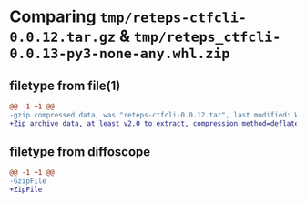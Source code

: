 # Comparing `tmp/reteps-ctfcli-0.0.12.tar.gz` & `tmp/reteps_ctfcli-0.0.13-py3-none-any.whl.zip`

## filetype from file(1)

```diff
@@ -1 +1 @@
-gzip compressed data, was "reteps-ctfcli-0.0.12.tar", last modified: Wed Nov 30 19:10:02 2022, max compression
+Zip archive data, at least v2.0 to extract, compression method=deflate
```

## filetype from diffoscope

```diff
@@ -1 +1 @@
-GzipFile
+ZipFile
```

